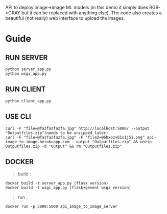 API to deploy image->image ML models (in this demo it simply does RGB->GRAY but it can be replaced with anything else).
The code also creates a beautiful (not really) web interface to upload the images.

# Guide

## RUN SERVER

```
python server_app.py
python wsgi_app.py
```


## RUN CLIENT

```
python client_app.py
```


## USE CLI

```
curl -F "file=@fazfazfazfa.jpg" http://localhost:5000/ --output "Outputfiles.zip"(needs to be unzipped later)
curl -F "file=@fazfazfazfa.jpg" -F "file2=@6hxozv61s1j51.png" api-image-to-image.herokuapp.com --output "Outputfiles.zip" && unzip Outputfiles.zip -d "Output" && rm "Outputfiles.zip"
```


## DOCKER

> build :
```
docker build -t server_app.py (flask version)
docker build -t wsgi_app.py (flask+gevent wsgi version)
```
> run :
```
docker run -p 5000:5000 api_image_to_image_server
```